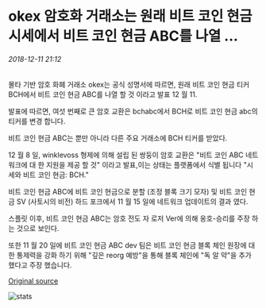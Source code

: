 # okex 암호화 거래소는 원래 비트 코인 현금 시세에서 비트 코인 현금 ABC를 나열 ...

###### 2018-12-11 21:12

몰타 기반 암호 화폐 거래소 okex는 공식 성명서에 따르면, 원래 비트 코인 현금 티커 BCH에서 비트 코인 현금 ABC를 나열 할 것 이라고 발표 12 월 11.

발표에 따르면, 여섯 번째로 큰 암호 교환은 bchabc에서 BCH로 비트 코인 현금 abc의 티커를 변경 합니다.

비트 코인 현금 ABC는 뿐만 아니라 다른 주요 거래소에 BCH 티커를 받았다.

12 월 8 일, winklevoss 형제에 의해 설립 된 쌍둥이 암호 교환은 "비트 코인 ABC 네트워크에 대 한 지원을 제공 할 것" 이라고 발표,이는 상태는 플랫폼에서 식별 됩니다 "시세와 비트 코인 현금: BCH."

비트 코인 현금 ABC에 비트 코인 현금으로 분할 (조정 블록 크기 모자) 및 비트 코인 현금 SV (사토시의 비전) 하드 포크에서 11 월 15 일에 네트워크 업데이트의 결과 였다.

스플릿 이후, 비트 코인 현금 ABC는 암호 전도 자 로저 Ver에 의해 옹호-승리를 주장 하는 것으로 보인다.

또한 11 월 20 일에 비트 코인 현금 ABC dev 팀은 비트 코인 현금 블록 체인 원장에 대 한 통제력을 강화 하기 위해 "깊은 reorg 예방"을 통해 블록 체인에 "독 알 약"을 추가 했다고 주장 했습니다.

[Original source](https://cointelegraph.com/news/okex-crypto-exchange-lists-bitcoin-cash-abc-under-original-bitcoin-cash-ticker)

![stats](https://c.statcounter.com/11760860/0/a89fa40b/1/ "stats")